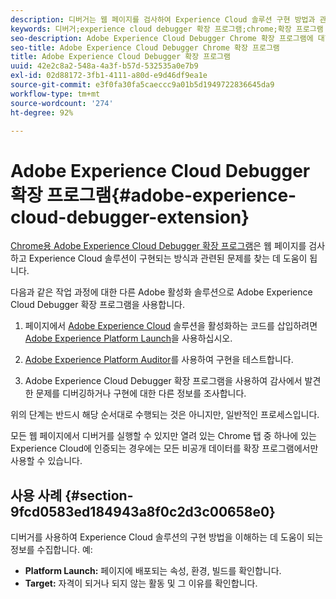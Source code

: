 ```yaml
---
description: 디버거는 웹 페이지를 검사하여 Experience Cloud 솔루션 구현 방법과 관련된 문제를 찾는 데 도움을 줍니다.
keywords: 디버거;experience cloud debugger 확장 프로그램;chrome;확장 프로그램
seo-description: Adobe Experience Cloud Debugger Chrome 확장 프로그램에 대한 기술 문서 - 웹 페이지를 살펴보고 Experience Cloud 솔루션 구현과 관련된 문제를 파악합니다.
seo-title: Adobe Experience Cloud Debugger Chrome 확장 프로그램
title: Adobe Experience Cloud Debugger 확장 프로그램
uuid: 42e2c8a2-548a-4a3f-b57d-532535a0e7b9
exl-id: 02d88172-3fb1-4111-a80d-e9d46df9ea1e
source-git-commit: e3f0fa30fa5caeccc9a01b5d1949722836645da9
workflow-type: tm+mt
source-wordcount: '274'
ht-degree: 92%

---
```


# Adobe Experience Cloud Debugger 확장 프로그램{#adobe-experience-cloud-debugger-extension}

[Chrome용 Adobe Experience Cloud Debugger 확장 프로그램](https://chrome.google.com/webstore/detail/adobe-experience-cloud-de/ocdmogmohccmeicdhlhhgepeaijenapj)은 웹 페이지를 검사하고 Experience Cloud 솔루션이 구현되는 방식과 관련된 문제를 찾는 데 도움이 됩니다.

다음과 같은 작업 과정에 대한 다른 Adobe 활성화 솔루션으로 Adobe Experience Cloud Debugger 확장 프로그램을 사용합니다.

1. 페이지에서 [Adobe Experience Cloud](https://experienceleague.adobe.com/docs/home.html) 솔루션을 활성화하는 코드를 삽입하려면 [Adobe Experience Platform Launch](https://experienceleague.adobe.com/docs/launch/using/home.html?lang=ko-KR)을 사용하십시오.

1. [Adobe Experience Platform Auditor](https://docs.adobe.com/content/help/ko/auditor/using/overview.html)를 사용하여 구현을 테스트합니다.
1. Adobe Experience Cloud Debugger 확장 프로그램을 사용하여 감사에서 발견한 문제를 디버깅하거나 구현에 대한 다른 정보를 조사합니다.

위의 단계는 반드시 해당 순서대로 수행되는 것은 아니지만, 일반적인 프로세스입니다.

모든 웹 페이지에서 디버거를 실행할 수 있지만 열려 있는 Chrome 탭 중 하나에 있는 Experience Cloud에 인증되는 경우에는 모든 비공개 데이터를 확장 프로그램에서만 사용할 수 있습니다.

## 사용 사례 {#section-9fcd0583ed184943a8f0c2d3c00658e0}

디버거를 사용하여 Experience Cloud 솔루션의 구현 방법을 이해하는 데 도움이 되는 정보를 수집합니다. 예:

* **Platform Launch:** 페이지에 배포되는 속성, 환경, 빌드를 확인합니다.
* **Target:** 자격이 되거나 되지 않는 활동 및 그 이유를 확인합니다.

